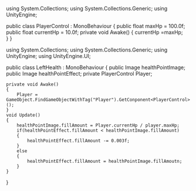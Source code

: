 using System.Collections;
using System.Collections.Generic;
using UnityEngine;

public class PlayerControl : MonoBehaviour
{
    public float maxHp = 100.0f;
    public float currentHp = 10.0f;
    private void Awake() 
    {
        currentHp =maxHp;          
    }
}

using System.Collections;
using System.Collections.Generic;
using UnityEngine;
using UnityEngine.UI;

public class LeftHealth : MonoBehaviour
{
    public Image healthPointImage;
    public Image healthPointEffect;
    private PlayerControl Player;
    
    private void Awake() 
    {
        Player = GameObject.FindGameObjectWithTag("Player").GetConponent<PlayerControl>();
    }
    void Update() 
    {
        healthPointImage.fillAmount = Player.currentHp / player.maxHp;
        if(healthPointEffect.fillAmount < healthPointImage.fillAmount)
        {
            healthPointEffect.fillAmount -= 0.003f;
        }
        else
        {
            healthPointEffect.fillAmount = healthPointImage.fillAmoutn;
        }
    }
}
